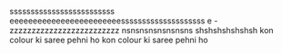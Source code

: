 sssssssssssssssssssssssss
eeeeeeeeeeeeeeeeeeeeeeeessssssssssssssssssss
e
-zzzzzzzzzzzzzzzzzzzzzzzzz
nsnsnsnsnsnsnsns
shshshshshshsh
kon colour ki saree pehni ho
kon colour ki saree pehni ho
